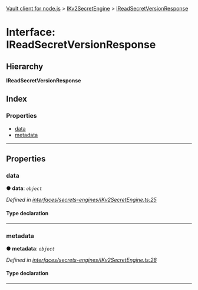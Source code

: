[Vault client for node.js](../README.md) > [IKv2SecretEngine](../modules/ikv2secretengine.md) > [IReadSecretVersionResponse](../interfaces/ikv2secretengine.ireadsecretversionresponse.md)

# Interface: IReadSecretVersionResponse

## Hierarchy

**IReadSecretVersionResponse**

## Index

### Properties

* [data](ikv2secretengine.ireadsecretversionresponse.md#data)
* [metadata](ikv2secretengine.ireadsecretversionresponse.md#metadata)

---

## Properties

<a id="data"></a>

###  data

**● data**: *`object`*

*Defined in [interfaces/secrets-engines/IKv2SecretEngine.ts:25](https://github.com/theogravity/vault-tacular/blob/560d138/src/interfaces/secrets-engines/IKv2SecretEngine.ts#L25)*

#### Type declaration

[s: `string`]: `any`

___
<a id="metadata"></a>

###  metadata

**● metadata**: *`object`*

*Defined in [interfaces/secrets-engines/IKv2SecretEngine.ts:28](https://github.com/theogravity/vault-tacular/blob/560d138/src/interfaces/secrets-engines/IKv2SecretEngine.ts#L28)*

#### Type declaration

___


